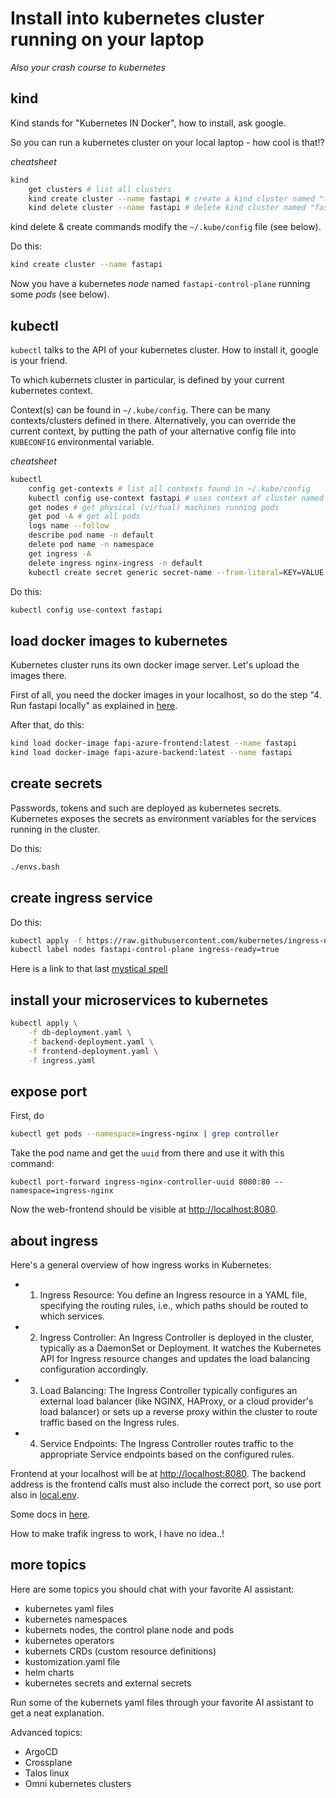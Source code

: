 # Install into kubernetes cluster running on your laptop

*Also your crash course to kubernetes*

## kind

Kind stands for "Kubernetes IN Docker", how to install, ask google.

So you can run a kubernetes cluster on your local laptop - how cool is that!?

*cheatsheet*

```bash
kind
    get clusters # list all clusters
    kind create cluster --name fastapi # create a kind cluster named "fastapi" 
    kind delete cluster --name fastapi # delete kind cluster named "fastapi"
```
kind delete & create commands modify the `~/.kube/config` file (see below). 

Do this:
```bash
kind create cluster --name fastapi
```

Now you have a kubernetes *node* named `fastapi-control-plane` running some *pods* (see below).

## kubectl

`kubectl` talks to the API of your kubernetes cluster.  How to install it, google is your friend.

To which kubernets cluster in particular, is defined by your current kubernetes context.

Context(s) can be found in `~/.kube/config`.  There can be many contexts/clusters defined in there.
Alternatively, you can override the current context, by putting the path of your alternative config file 
into `KUBECONFIG` environmental variable.

*cheatsheet*

```bash
kubectl 
    config get-contexts # list all contexts found in ~/.kube/config
    kubectl config use-context fastapi # uses context of cluster named "fastapi"
    get nodes # get physical (virtual) machines running pods
    get pod -A # get all pods
    logs name --follow
    describe pod name -n default
    delete pod name -n namespace
    get ingress -A
    delete ingress nginx-ingress -n default
    kubectl create secret generic secret-name --from-literal=KEY=VALUE -n default 
```

Do this:
```bash
kubectl config use-context fastapi
```

## load docker images to kubernetes

Kubernetes cluster runs its own docker image server.  Let's upload the images there.

First of all, you need the docker images in your localhost, so do the step "4. Run fastapi locally" as explained
in [here](../az-example-deployment/README.md).

After that, do this:
```bash
kind load docker-image fapi-azure-frontend:latest --name fastapi
kind load docker-image fapi-azure-backend:latest --name fastapi
```

## create secrets

Passwords, tokens and such are deployed as kubernetes secrets.  Kubernetes exposes the secrets as environment variables
for the services running in the cluster.

Do this:
```bash
./envs.bash
```

## create ingress service

Do this:
```bash
kubectl apply -f https://raw.githubusercontent.com/kubernetes/ingress-nginx/main/deploy/static/provider/kind/deploy.yaml
kubectl label nodes fastapi-control-plane ingress-ready=true
```
Here is a link to that last [mystical spell](https://github.com/kubernetes-sigs/kind/issues/3226)

## install your microservices to kubernetes

```bash
kubectl apply \
    -f db-deployment.yaml \
    -f backend-deployment.yaml \
    -f frontend-deployment.yaml \
    -f ingress.yaml
```

## expose port

First, do
```bash
kubectl get pods --namespace=ingress-nginx | grep controller
```
Take the pod name and get the `uuid` from there and use it with this command:
```
kubectl port-forward ingress-nginx-controller-uuid 8080:80 --namespace=ingress-nginx
```
Now the web-frontend should be visible at [http://localhost:8080](http://localhost:8080).

## about ingress

Here's a general overview of how ingress works in Kubernetes:

- 1. Ingress Resource: You define an Ingress resource in a YAML file, specifying the routing rules, i.e., which paths should be routed to which services.

- 2. Ingress Controller: An Ingress Controller is deployed in the cluster, typically as a DaemonSet or Deployment. It watches the Kubernetes API for Ingress resource changes and updates the load balancing configuration accordingly.

- 3. Load Balancing: The Ingress Controller typically configures an external load balancer (like NGINX, HAProxy, or a cloud provider's load balancer) or sets up a reverse proxy within the cluster to route traffic based on the Ingress rules.

- 4. Service Endpoints: The Ingress Controller routes traffic to the appropriate Service endpoints based on the configured rules.

Frontend at your localhost will be at [http://localhost:8080](http://localhost:8080).  The backend address is the frontend calls
must also include the correct port, so use port also in [local.env](local.env).

Some docs in [here](https://kind.sigs.k8s.io/docs/user/ingress/).

How to make trafik ingress to work, I have no idea..!


## more topics

Here are some topics you should chat with your favorite AI assistant:

- kubernetes yaml files
- kubernetes namespaces
- kubernets nodes, the control plane node and pods
- kubernetes operators
- kubernets CRDs (custom resource definitions)
- kustomization.yaml file
- helm charts
- kubernetes secrets and external secrets

Run some of the kubernets yaml files through your favorite AI assistant to get a neat explanation.

Advanced topics:

- ArgoCD
- Crossplane
- Talos linux
- Omni kubernetes clusters
